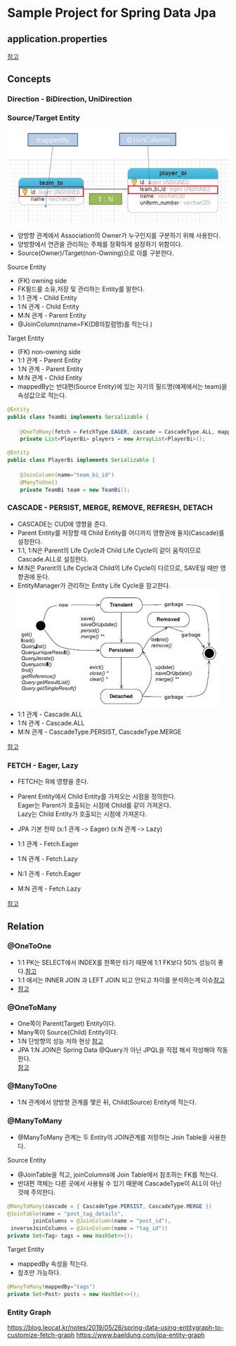 # Sample Project for Spring Data Jpa

## application.properties
[참고](https://creatorpark-tech-stack.tistory.com/2?category=812808)

## Concepts
### Direction - BiDirection, UniDirection


### Source/Target Entity
![Source,Target Entity](./docs/images/sourcetarge.png)  

- 양방향 관계에서 Association의 Owner가 누구인지를 구분하기 위해 사용한다.
- 양방향에서 연관을 관리하는 주체를 정확하게 설정하기 위함이다.
- Source(Owner)/Target(non-Owning)으로 이를 구분한다.  

Source Entity
- (FK) owning side
- FK필드를 소유,저장 및 관리하는 Entity를 말한다.
- 1:1 관계 - Child Entity
- 1:N 관계 - Child Entity
- M:N 관계 - Parent Entity 
- @JoinColumn(name=FK(DB의칼럼명)를 적는다.)

Target Entity  
- (FK) non-owning side  
- 1:1 관계 - Parent Entity
- 1:N 관계 - Parent Entity
- M:N 관계 - Child Entity     
- mappedBy는 반대편(Source Entity)에 있는 자기의 필드명(예제에서는 team)을 속성값으로 적는다.
  
```java
@Entity
public class TeamBi implements Serializable {
	
	@OneToMany(fetch = FetchType.EAGER, cascade = CascadeType.ALL, mappedBy="team")
	private List<PlayerBi> players = new ArrayList<PlayerBi>();
```

```java
@Entity
public class PlayerBi implements Serializable {
	
	@JoinColumn(name="team_bi_id")
	@ManyToOne()
	private TeamBi team = new TeamBi();
```

    
### CASCADE - PERSIST, MERGE, REMOVE, REFRESH, DETACH
- CASCADE는 CUD에 영향을 준다.
- Parent Entity를 저장할 때 Child Entity를 어디까지 영향권에 둘지(Cascade)를 설정한다.
- 1:1, 1:N은 Parent의 Life Cycle과 Child Life Cycle이 같이 움직이므로 Cascade.ALL로 설정한다.
- M:N은 Parent의 Life Cycle과 Child의 Life Cycle이 다르므로, SAVE일 때만 영향권에 둔다.  
- EntityManager가 관리하는 Entity Life Cycle을 참고한다.  
![persistenceStatus](./docs/images/persistenceStatus.png)  
- 1:1 관계 - Cascade.ALL  
- 1:N 관계 - Cascade.ALL  
- M:N 관계 - CascadeType.PERSIST, CascadeType.MERGE

[참고](https://vladmihalcea.com/a-beginners-guide-to-jpa-and-hibernate-cascade-types/)
  
### FETCH - Eager, Lazy
- FETCH는 R에 영향을 준다.
- Parent Entity에서 Child Entity를 가져오는 시점을 정의한다.  
Eager는 Parent가 호출되는 시점에 Child를 같이 가져온다.    
Lazy는 Child Entity가 호출되는  시점에 가져온다.  

- JPA 기본 전략  (x:1 관계 -> Eager) (x:N 관계 -> Lazy)
- 1:1 관계 - Fetch.Eager
- 1:N 관계 - Fetch.Lazy
- N:1 관계 - Fetch.Eager 
- M:N 관계 - Fetch.Lazy

[참고](https://vladmihalcea.com/initialize-lazy-proxies-collections-jpa-hibernate/)

## Relation

### @OneToOne   
- 1:1 PK는 SELECT에서 INDEX를 한쪽만 타기 때문에 1:1 FK보다 50% 성능이 좋다.[참고](https://vladmihalcea.com/the-best-way-to-map-a-onetoone-relationship-with-jpa-and-hibernate/)
- 1:1 에서는 INNER JOIN 과 LEFT JOIN 되고 안되고 차이를 분석하는게 이슈[참고](https://chanlee.wordpress.com/2012/07/04/jpa-%EC%A1%B0%EC%9D%B8%ED%8C%81-inner-or-outer-join/)  
- [참고](https://kwonnam.pe.kr/wiki/java/jpa/one-to-one)

### @OneToMany
-  One쪽이 Parent(Target) Entity이다.
- Many쪽이 Source(Child) Entity이다. 
- 1:N 단방향의 성능 저하 현상 
[참고](https://vladmihalcea.com/the-best-way-to-map-a-onetomany-association-with-jpa-and-hibernate/)
- JPA 1:N JOIN은 Spring Data @Query가 아닌 JPQL을 직접 해서 작성해야 작동한다.  
 [참고](https://stackoverflow.com/questions/12465260/jpa-hibernate-inner-join-between-parent-and-child-tables)

### @ManyToOne
- 1:N 관계에서 양방향 관계를 맺은 뒤, Child(Source) Entity에 적는다. 

### @ManyToMany
- @ManyToMany 관계는 두 Entity의 JOIN관계를 저장하는 Join Table을 사용한다.  
  
Source Entity
- @JoinTable을 적고, joinColumns에 Join Table에서 참조하는 FK를 적는다.
- 반대편 객체는 다른 곳에서 사용될 수 있기 때문에 CascadeType이 ALL이 아닌 것에 주의한다.  

```java
@ManyToMany(cascade = { CascadeType.PERSIST, CascadeType.MERGE })
@JoinTable(name = "post_tag_details", 
        joinColumns = @JoinColumn(name = "post_id"), 
 inverseJoinColumns = @JoinColumn(name = "tag_id"))
private Set<Tag> tags = new HashSet<>();
```

Target Entity  
- mappedBy 속성을 적는다. 
- 참조만 가능하다.
  
```java
@ManyToMany(mappedBy="tags")
private Set<Post> posts = new HashSet<>();
```

### Entity Graph
https://blog.leocat.kr/notes/2019/05/26/spring-data-using-entitygraph-to-customize-fetch-graph
https://www.baeldung.com/jpa-entity-graph

